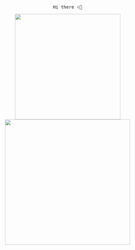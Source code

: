 <p align="center">
  <kbd>Hi there ✌🏻 </kbd>
</p>

<!--
**rawat9/rawat9** is a ✨ _special_ ✨ repository because its `README.md` (this file) appears on your GitHub profile.

Here are some ideas to get you started:

- 🔭 I’m currently working on ...
- 🌱 I’m currently learning ...
- 👯 I’m looking to collaborate on ...
- 🤔 I’m looking for help with ...
- 💬 Ask me about ...
- 📫 How to reach me: ...
- 😄 Pronouns: ...
- ⚡ Fun fact: ...
-->


<p align="center">
  <img width="337px" src="https://github-readme-stats.vercel.app/api/top-langs/?username=rawat9&layout=compact&theme=react&hide_border=true"/>
  <img width="400px" src="https://github-readme-streak-stats.herokuapp.com/?user=rawat9&theme=react&cache_seconds=30&hide_border=true"/>
</p>
